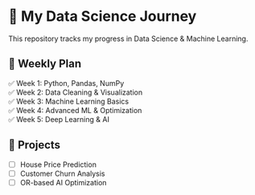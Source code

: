 
# 🚀 My Data Science Journey  
This repository tracks my progress in Data Science & Machine Learning.  

## 📅 Weekly Plan  
✅ Week 1: Python, Pandas, NumPy  
✅ Week 2: Data Cleaning & Visualization  
✅ Week 3: Machine Learning Basics  
✅ Week 4: Advanced ML & Optimization  
✅ Week 5: Deep Learning & AI  

## 📌 Projects  
- [ ] House Price Prediction  
- [ ] Customer Churn Analysis  
- [ ] OR-based AI Optimization  
